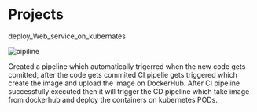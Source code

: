 # Projects
deploy_Web_service_on_kubernates


![pipiline](https://github.com/karan-karan/Projects1/assets/88554113/e80711b8-42d2-4dc5-96d3-1430209d7d05)




Created a pipeline which automatically trigerred when the new code gets comitted, after the code gets commited CI pipelie gets triggered which create the image and upload the image on DockerHub.
After CI pipeline successfully executed then it will trigger the CD pipeline which take image from dockerhub and deploy the containers on kubernetes PODs.
